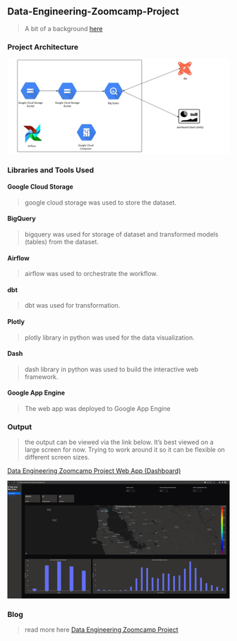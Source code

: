 ## Data-Engineering-Zoomcamp-Project

> A bit of a background [here](https://github.com/DataTalksClub/data-engineering-zoomcamp/tree/main/week_7_project) 

### Project Architecture

![](https://github.com/0ladayo/Data-Engineering-Zoomcamp-Project/blob/master/Project%20Architecture.jpg)

### Libraries and Tools Used

#### Google Cloud Storage

> google cloud storage was used to store the dataset. 

#### BigQuery

> bigquery was used for storage of dataset and transformed models (tables) from the dataset.

#### Airflow

> airflow was used to orchestrate the workflow.

#### dbt

> dbt was used for transformation.

#### Plotly

> plotly library in python was used for the data visualization.

#### Dash

>  dash library in python was used to build the interactive web framework.

#### Google App Engine

> The web app was deployed to Google App Engine

### Output

> the output can be viewed via the link below. It’s best viewed on a large screen for now. Trying to work around it so it can be flexible on different screen sizes.

[Data Engineering Zoomcamp Project Web App (Dashboard)](https://dummy-production-overview.nw.r.appspot.com/)

![](https://github.com/0ladayo/Data-Engineering-Zoomcamp-Project/blob/master/web%20app.jpg)

### Blog

> read more here [Data Engineering Zoomcamp Project](https://medium.com/@Oladayo/data-engineering-zoomcamp-project-f55ad4ecc532)

